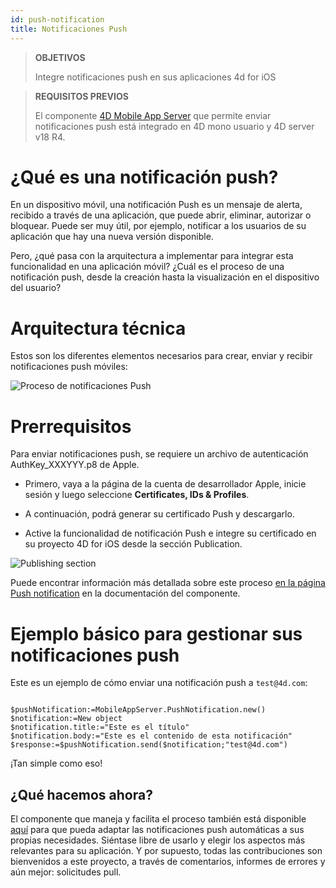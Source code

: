 ```yaml
---
id: push-notification
title: Notificaciones Push
---
```


> **OBJETIVOS**
> 
> Integre notificaciones push en sus aplicaciones 4d for iOS


> **REQUISITOS PREVIOS**
> 
> El componente [4D Mobile App Server](https://github.com/4d-for-ios/4D-Mobile-App-Server) que permite enviar notificaciones push está integrado en 4D mono usuario y 4D server v18 R4.


# ¿Qué es una notificación push?

En un dispositivo móvil, una notificación Push es un mensaje de alerta, recibido a través de una aplicación, que puede abrir, eliminar, autorizar o bloquear. Puede ser muy útil, por ejemplo, notificar a los usuarios de su aplicación que hay una nueva versión disponible.

Pero, ¿qué pasa con la arquitectura a implementar para integrar esta funcionalidad en una aplicación móvil? ¿Cuál es el proceso de una notificación push, desde la creación hasta la visualización en el dispositivo del usuario?

# Arquitectura técnica

Estos son los diferentes elementos necesarios para crear, enviar y recibir notificaciones push móviles:

![Proceso de notificaciones Push](assets/en/push-notification/4D-for-ios-push-notification.png)

# Prerrequisitos

Para enviar notificaciones push, se requiere un archivo de autenticación AuthKey_XXXYYY.p8 de Apple.

* Primero, vaya a la página de la cuenta de desarrollador Apple, inicie sesión y luego seleccione **Certificates, IDs & Profiles**.

* A continuación, podrá generar su certificado Push y descargarlo.

* Active la funcionalidad de notificación Push e integre su certificado en su proyecto 4D for iOS desde la sección Publication.

![Publishing section](assets/en/push-notification/push-notification-publishing-section.png)

Puede encontrar información más detallada sobre este proceso [en la página Push notification](https://github.com/4d-for-ios/4D-Mobile-App-Server/blob/master/Documentation/Classes/PushNotification.md) en la documentación del componente.

# Ejemplo básico para gestionar sus notificaciones push

Este es un ejemplo de cómo enviar una notificación push a ` test@4d.com `:

```4d

$pushNotification:=MobileAppServer.PushNotification.new() 
$notification:=New object 
$notification.title:="Este es el título" 
$notification.body:="Este es el contenido de esta notificación" 
$response:=$pushNotification.send($notification;"test@4d.com")

```

¡Tan simple como eso!


## ¿Qué hacemos ahora?

El componente que maneja y facilita el proceso también está disponible [aquí](https://github.com/4d-for-ios/4D-Mobile-App-Server/blob/master/Documentation/Classes/PushNotification.md) para que pueda adaptar las notificaciones push automáticas a sus propias necesidades. Siéntase libre de usarlo y elegir los aspectos más relevantes para su aplicación. Y por supuesto, todas las contribuciones son bienvenidos a este proyecto, a través de comentarios, informes de errores y aún mejor: solicitudes pull.


